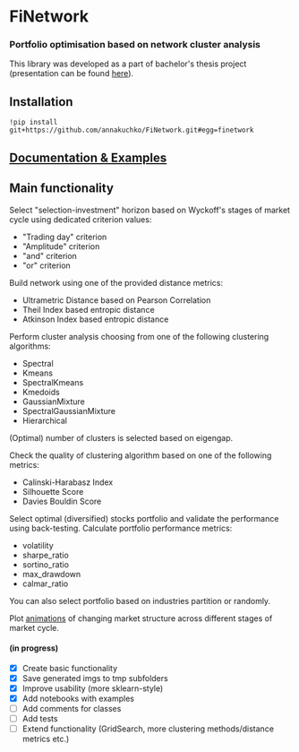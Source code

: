 # FiNetwork
### Portfolio optimisation based on network cluster analysis
This library was developed as a part of bachelor's thesis project (presentation can be found [here](https://github.com/annakuchko/FiNetwork/blob/main/Diploma_eng.pdf)).

## Installation
```
!pip install git+https://github.com/annakuchko/FiNetwork.git#egg=finetwork
```

## [Documentation & Examples](https://github.com/annakuchko/FiNetwork/blob/main/examples/finetwork_example_sp500.md)</b>


## Main functionality

Select "selection-investment" horizon based on Wyckoff's stages of market cycle using dedicated criterion values:
- "Trading day" criterion
- "Amplitude" criterion
- "and" criterion
- "or" criterion

Build network using one of the provided distance metrics:
- Ultrametric Distance based on Pearson Correlation
- Theil Index based entropic distance
- Atkinson Index based entropic distance

Perform cluster analysis choosing from one of the following clustering algorithms:
- Spectral
- Kmeans
- SpectralKmeans
- Kmedoids
- GaussianMixture
- SpectralGaussianMixture
- Hierarchical

(Optimal) number of clusters is selected based on eigengap.

Check the quality of clustering algorithm based on one of the following metrics:
- Calinski-Harabasz Index
- Silhouette Score
- Davies Bouldin Score

Select optimal (diversified) stocks portfolio and validate the performance using back-testing. Calculate portfolio performance metrics:
- volatility
- sharpe_ratio
- sortino_ratio
- max_drawdown
- calmar_ratio

You can also select portfolio based on industries partition or randomly.

Plot [animations](https://github.com/annakuchko/FiNetwork/blob/main/imgs/pearson_Spectral_clustering_partition.gif) of changing market structure across different stages of market cycle.


#### (in progress)
- [x] Create basic functionality 
- [x] Save generated imgs to tmp subfolders
- [x] Improve usability (more sklearn-style)
- [x] Add notebooks with examples
- [ ] Add comments for classes
- [ ] Add tests
- [ ] Extend functionality (GridSearch, more clustering methods/distance metrics etc.)
